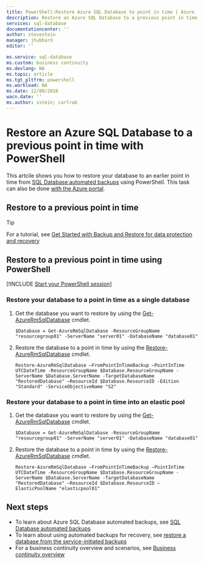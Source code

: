 ```yaml
---
title: PowerShell:Restore Azure SQL Database to point in time | Azure
description: Restore an Azure SQL Database to a previous point in time using PowerShell
services: sql-database
documentationcenter: ''
author: stevestein
manager: jhubbard
editor: ''

ms.service: sql-database
ms.custom: business continuity
ms.devlang: NA
ms.topic: article
ms.tgt_pltfrm: powershell
ms.workload: NA
ms.date: 12/08/2016
wacn.date: ''
ms.author: sstein; carlrab
---
```


# Restore an Azure SQL Database to a previous point in time with PowerShell

This artcile shows you how to restore your database to an earlier point in time from [SQL Database automated backups](./sql-database-automated-backups.md) using PowerShell. This task can also be done [with the Azure portal](./sql-database-point-in-time-restore-portal.md).  

## Restore to a previous point in time 

> [!TIP]
> For a tutorial, see [Get Started with Backup and Restore for data protection and recovery](./sql-database-get-started-backup-recovery-powershell.md)
>

## Restore to a previous point in time using PowerShell

[!INCLUDE [Start your PowerShell session](../../includes/sql-database-powershell.md)]

### Restore your database to a point in time as a single database
1. Get the database you want to restore by using the [Get-AzureRmSqlDatabase](https://msdn.microsoft.com/zh-cn/library/azure/mt603648\(v=azure.300\).aspx) cmdlet.

    ```
    $Database = Get-AzureRmSqlDatabase -ResourceGroupName "resourcegroup01" -ServerName "server01" -DatabaseName "database01"
    ```

2. Restore the database to a point in time by using the [Restore-AzureRmSqlDatabase](https://msdn.microsoft.com/zh-cn/library/azure/mt693390\(v=azure.300\).aspx) cmdlet.

    ```
    Restore-AzureRmSqlDatabase –FromPointInTimeBackup –PointInTime UTCDateTime -ResourceGroupName $Database.ResourceGroupName -ServerName $Database.ServerName -TargetDatabaseName "RestoredDatabase" –ResourceId $Database.ResourceID -Edition "Standard" -ServiceObjectiveName "S2"
    ```

### Restore your database to a point in time into an elastic pool
1. Get the database you want to restore by using the [Get-AzureRmSqlDatabase](https://msdn.microsoft.com/zh-cn/library/azure/mt603648\(v=azure.300\).aspx) cmdlet.

    ```
    $Database = Get-AzureRmSqlDatabase -ResourceGroupName "resourcegroup01" -ServerName "server01" -DatabaseName "database01"
    ```

2. Restore the database to a point in time by using the [Restore-AzureRmSqlDatabase](https://msdn.microsoft.com/zh-cn/library/azure/mt693390\(v=azure.300\).aspx) cmdlet.

    ```
    Restore-AzureRmSqlDatabase –FromPointInTimeBackup –PointInTime UTCDateTime -ResourceGroupName $Database.ResourceGroupName -ServerName $Database.ServerName -TargetDatabaseName "RestoredDatabase" –ResourceId $Database.ResourceID –ElasticPoolName "elasticpool01"
    ```

## Next steps
- To learn about Azure SQL Database automated backups, see [SQL Database automated backups](./sql-database-automated-backups.md)
- To learn about using automated backups for recovery, see [restore a database from the service-initiated backups](./sql-database-recovery-using-backups.md)
- For a business continuity overview and scenarios, see [Business continuity overview](./sql-database-business-continuity.md)